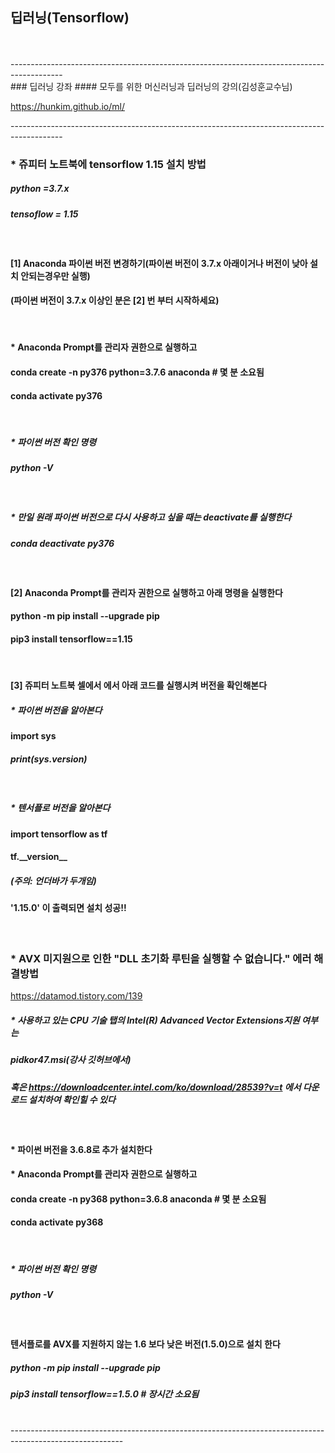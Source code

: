 ##  딥러닝(Tensorflow)
<br>
<br>
-------------------------------------------------------------------------------------------<br>
### 딥러닝 강좌
#### 모두를 위한 머신러닝과 딥러닝의 강의(김성훈교수님)

https://hunkim.github.io/ml/

-------------------------------------------------------------------------------------------<br>

### \* 쥬피터 노트북에 tensorflow 1.15 설치 방법

##### python =3.7.x  
##### tensoflow = 1.15
<br>

#### [1] Anaconda 파이썬 버전 변경하기(파이썬 버전이 3.7.x 아래이거나 버전이 낮아 설치 안되는경우만 실행)
#### (파이썬 버전이 3.7.x 이상인 분은 [2] 번 부터 시작하세요)
<br>

#### * Anaconda Prompt를 관리자 권한으로 실행하고
#### conda create -n py376 python=3.7.6 anaconda    # 몇 분 소요됨  
#### conda activate py376
<br>

##### * 파이썬 버전 확인 명령
##### python -V
<br>

##### * 만일 원래 파이썬 버전으로 다시 사용하고 싶을 때는 deactivate를 실행한다
##### conda deactivate py376
<br>

#### [2] Anaconda Prompt를 관리자 권한으로 실행하고 아래 명령을 실행한다

#### python -m pip install --upgrade pip
#### pip3 install tensorflow==1.15
<br>

#### [3] 쥬피터 노트북 셀에서 에서 아래 코드를 실행시켜 버전을 확인해본다

##### * 파이썬 버전을 알아본다
#### import sys
##### print(sys.version)
<br>

##### * 텐서플로 버전을 알아본다
#### import tensorflow as tf
#### tf.\_\_version\_\_   
##### (주의: 언더바가 두개임) 
#### '1.15.0' 이 출력되면 설치 성공!!
<br>

### * AVX 미지원으로 인한 "DLL 초기화 루틴을 실행할 수 없습니다." 에러 해결방법 <br>
https://datamod.tistory.com/139
<br>

##### * 사용하고 있는 CPU 기술 탭의 Intel(R) Advanced Vector Extensions지원 여부는
##### pidkor47.msi(강사 깃허브에서)
##### 혹은 https://downloadcenter.intel.com/ko/download/28539?v=t 에서 다운로드 설치하여 확인힐 수 있다
<br>
  
#### * 파이썬 버전을 3.6.8로 추가 설치한다
#### * Anaconda Prompt를 관리자 권한으로 실행하고
#### conda create -n py368 python=3.6.8 anaconda    # 몇 분 소요됨  
#### conda activate py368
<br>

##### * 파이썬 버전 확인 명령
##### python -V
<br>

#### 텐서플로를 AVX를 지원하지 않는 1.6 보다 낮은 버전(1.5.0)으로 설치 한다
##### python -m pip install --upgrade pip
##### pip3 install tensorflow==1.5.0  # 장시간 소요됨

<br>
----------------------------------------------------------------------------------------------------------<br>
